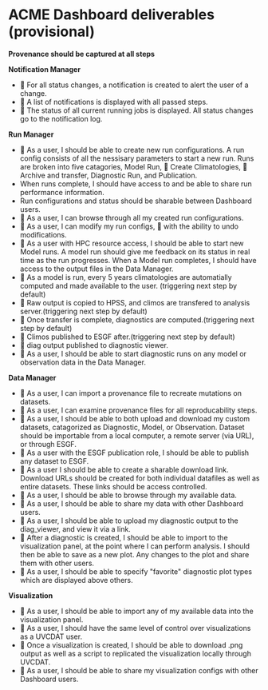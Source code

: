 # ACME Dashboard deliverables (provisional)

**Provenance should be captured at all steps**

**Notification Manager**
* &#x1F534; For all status changes, a notification is created to alert the user of a change.
* &#x1F534; A list of notifications is displayed with all passed steps.
* &#x1F534; The status of all current running jobs is displayed. All status changes go to the notification log.

**Run Manager**
* &#x1F535; As a user, I should be able to create new run configurations. A run config consists of all the nessisary parameters to start a new run. Runs are broken into five catagories, Model Run, &#x1F534; Create Climatologies, &#x1F534; Archive and transfer, Diagnostic Run, and Publication.
* When runs complete, I should have access to and be able to share run performance information.
* Run configurations and status should be sharable between Dashboard users.
* &#x1F535; As a user, I can browse through all my created run configurations.
* &#x1F535; As a user, I can modify my run configs, &#x1F534; with the ability to undo modifications.
* &#x1F534; As a user with HPC resource access, I should be able to start new Model runs. A model run should give me feedback on its status in real time as the run progresses. When a Model run completes, I should have access to the output files in the Data Manager.
* &#x1F534; As a model is run, every 5 years climatologies are automatially computed and made available to the user. (triggering next step by default)
* &#x1F534; Raw output is copied to HPSS, and climos are transfered to analysis server.(triggering next step by default)
* &#x1F534; Once transfer is complete, diagnostics are computed.(triggering next step by default)
* &#x1F534; Climos published to ESGF after.(triggering next step by default)
* &#x1F534; diag output published to diagnostic viewer.
* &#x1F535; As a user, I should be able to start diagnostic runs on any model or observation data in the Data Manager.


**Data Manager**
* &#x1F534; As a user, I can import a provenance file to recreate mutations on datasets.
* &#x1F534; As a user, I can examine provenance files for all reproducability steps.
* &#x1F535; As a user, I should be able to both upload and download my custom datasets, catagorized as Diagnostic, Model, or Observation. Dataset should be importable from a local computer, a remote server (via URL), or through ESGF.
* &#x1F534; As a user with the ESGF publication role, I should be able to publish any dataset to ESGF.
* &#x1F534; As a user I should be able to create a sharable download link. Download URLs should be created for both individual datafiles as well as entire datasets. These links should be access controlled.
* &#x1F535; As a user, I should be able to browse through my available data.
* &#x1F534; As a user, I should be able to share my data with other Dashboard users.
* &#x1F534; As a user, I should be able to upload my diagnostic output to the diag_viewer, and view it via a link.
* &#x1F534; After a diagnostic is created, I should be able to import to the visualization panel, at the point where I can perform analysis. I should then be able to save as a new plot. Any changes to the plot and share them with other users.
* &#x1F534; As a user, I should be able to specify "favorite" diagnostic plot types which are displayed above others.

**Visualization**
* &#x1F534; As a user, I should be able to import any of my available data into the visualization panel.
* &#x1F534; As a user, I should have the same level of control over visualizations as a UVCDAT user.
* &#x1F534; Once a visualization is created, I should be able to download .png output as well as a script to replicated the visualization locally through UVCDAT.
* &#x1F534; As a user, I should be able to share my visualization configs with other Dashboard users.
